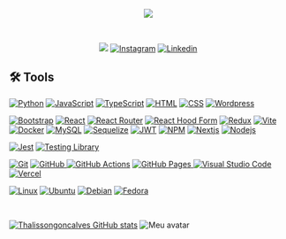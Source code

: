 <p align="center">
  <a href="https://github.com/thalissongoncalves/readme-typing-svg">
    <img src="https://readme-typing-svg.demolab.com/?lines=Thálisson%20Gonçalves;Full-Stack%20Web%20Developer%20;thalissongdev@gmail.com;Always%20learning%20new%20things&font=Fira%20Code;&center=true&width=440&height=45&color=00FA9ACenter=true&pause=1000&size=22" /></a>
</p>

<br/>

<p align="center">
    <img src="https://img.shields.io/badge/Buy%20Me%20a%20Coffee-ffdd00?style=for-the-badge&logo=buy-me-a-coffee&logoColor=black" />
    <a href="https://www.instagram.com/thalissonzpyg" target="_blank"><img alt="Instagram" src="https://img.shields.io/badge/Instagram-%23E4405F.svg?style=for-the-badge&logo=Instagram&logoColor=white"></a>
    <a href="https://www.linkedin.com/in/thalissongoncalves/" target="_blank"><img alt="Linkedin" src="https://img.shields.io/badge/linkedin-%230077B5.svg?style=for-the-badge&logo=linkedin&logoColor=white"></a>
</p>

  <h2>🛠️ Tools</h2>

  <p>
      <a href="#"><img alt="Python" src="https://img.shields.io/badge/python-3670A0?style=for-the-badge&logo=python&logoColor=ffdd54"></a>
      <a href="#"><img alt="JavaScript" src="https://img.shields.io/badge/javascript-%23323330.svg?style=for-the-badge&logo=javascript&logoColor=%23F7DF1E"></a>
      <a href="#"><img alt="TypeScript" src="https://img.shields.io/badge/typescript-%23007ACC.svg?style=for-the-badge&logo=typescript&logoColor=white"></a>
      <a href="#"><img alt="HTML" src="https://img.shields.io/badge/html5-%23E34F26.svg?style=for-the-badge&logo=html5&logoColor=white"></a>
      <a href="#"><img alt="CSS" src="https://img.shields.io/badge/css3-%231572B6.svg?style=for-the-badge&logo=css3&logoColor=white"></a>
      <a href="#"><img alt="Wordpress" src="https://img.shields.io/badge/WordPress-%23117AC9.svg?style=for-the-badge&logo=WordPress&logoColor=white"></a>
  </p>

  <p>
      <a href="#"><img alt="Bootstrap" src="https://img.shields.io/badge/bootstrap-%23563D7C.svg?style=for-the-badge&logo=bootstrap&logoColor=white"></a>
      <a href="#"><img alt="React" src="https://img.shields.io/badge/react-%2320232a.svg?style=for-the-badge&logo=react&logoColor=%2361DAFB"></a>
      <a href="#"><img alt="React Router" src="https://img.shields.io/badge/React_Router-CA4245?style=for-the-badge&logo=react-router&logoColor=white" /></a>
      <a href="#"><img alt="React Hood Form" src="https://img.shields.io/badge/React%20Hook%20Form-%23EC5990.svg?style=for-the-badge&logo=reacthookform&logoColor=white" /></a>
      <a href="#"><img alt="Redux" src="https://img.shields.io/badge/redux-%23593d88.svg?style=for-the-badge&logo=redux&logoColor=white" /></a>
      <a href="#"><img alt="Vite" src="https://img.shields.io/badge/vite-%23646CFF.svg?style=for-the-badge&logo=vite&logoColor=white" /></a>
      <a href="#"><img alt="Docker" src="https://img.shields.io/badge/docker-%230db7ed.svg?style=for-the-badge&logo=docker&logoColor=white" /></a>
      <a href="#"><img alt="MySQL" src="https://img.shields.io/badge/mysql-%2300f.svg?style=for-the-badge&logo=mysql&logoColor=white"></a>
      <a href="#"><img alt="Sequelize" src="https://img.shields.io/badge/Sequelize-52B0E7?style=for-the-badge&logo=Sequelize&logoColor=white"></a>
      <a href="#"><img alt="JWT" src="https://img.shields.io/badge/JWT-black?style=for-the-badge&logo=JSON%20web%20tokens"></a>
      <a href="#"><img alt="NPM" src="https://img.shields.io/badge/NPM-%23CB3837.svg?style=for-the-badge&logo=npm&logoColor=white"></a>
      <a href="#"><img alt="Nextjs" src="https://img.shields.io/badge/Next-black?style=for-the-badge&logo=next.js&logoColor=white"></a>
      <a href="#"><img alt="Nodejs" src="https://img.shields.io/badge/node.js-6DA55F?style=for-the-badge&logo=node.js&logoColor=white"></a>
  </p>

  <p>
      <a href="#"><img alt="Jest" src="https://img.shields.io/badge/-jest-%23C21325?style=for-the-badge&logo=jest&logoColor=white"></a>
      <a href="#"><img alt="Testing Library" src="https://img.shields.io/badge/-TestingLibrary-%23E33332?style=for-the-badge&logo=testing-library&logoColor=white"></a>
   </p>

  <p>
      <a href="#"><img alt="Git" src="https://img.shields.io/badge/git-%23F05033.svg?style=for-the-badge&logo=git&logoColor=white"></a>
      <a href="#"><img alt="GitHub" src="https://img.shields.io/badge/github-%23121011.svg?style=for-the-badge&logo=github&logoColor=white">
      <a href="#"><img alt="GitHub Actions" src="https://img.shields.io/badge/github%20actions-%232671E5.svg?style=for-the-badge&logo=githubactions&logoColor=white"></a>
      <a href="#"><img alt="GitHub Pages" src="https://img.shields.io/badge/github%20pages-121013?style=for-the-badge&logo=github&logoColor=white">
      <a href="#"><img alt="Visual Studio Code" src="https://img.shields.io/badge/Visual%20Studio%20Code-0078d7.svg?style=for-the-badge&logo=visual-studio-code&logoColor=white"></a>
      <a href="#"><img alt="Vercel" src="https://img.shields.io/badge/vercel-%23000000.svg?style=for-the-badge&logo=vercel&logoColor=white"></a>
  </p>
  
  <p>
      <a href="#"><img alt="Linux" src="https://img.shields.io/badge/Linux-FCC624?style=for-the-badge&logo=linux&logoColor=black"></a>
      <a href="#"><img alt="Ubuntu" src="https://img.shields.io/badge/Ubuntu-E95420?style=for-the-badge&logo=ubuntu&logoColor=white"></a>
      <a href="#"><img alt="Debian" src="https://img.shields.io/badge/Debian-D70A53?style=for-the-badge&logo=debian&logoColor=white"></a>
      <a href="#"><img alt="Fedora" src="https://img.shields.io/badge/Fedora-294172?style=for-the-badge&logo=fedora&logoColor=white"></a>
  </p>

  <br />
  
  <a href="#">[![Thalissongoncalves GitHub stats](https://github-readme-stats.vercel.app/api?username=thalissongoncalves&show_icons=true&theme=dark#gh-dark-mode-only)](https://github.com/thalissongoncalves/github-readme-stats)</a>
  <img alt="Meu avatar" src="https://drive.google.com/file/d/1nHsjFhPFXln6Ef14BXix9SEqTNG_PeQf/view?usp=sharing" />
